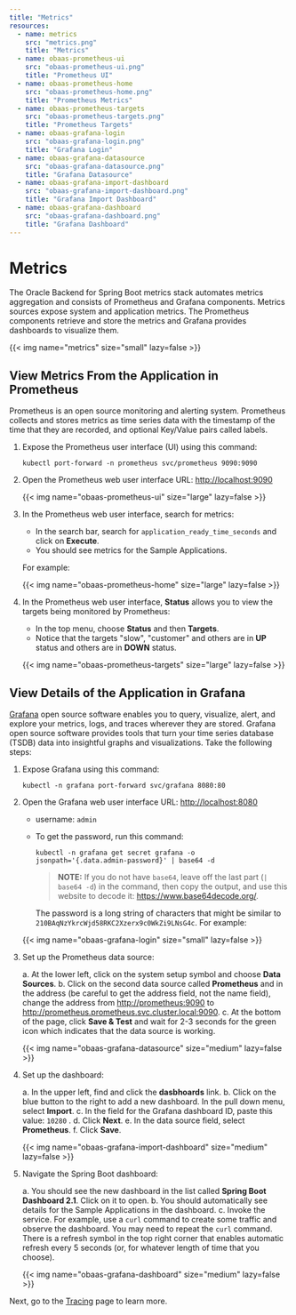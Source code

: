 ```yaml
---
title: "Metrics"
resources:
  - name: metrics
    src: "metrics.png"
    title: "Metrics"
  - name: obaas-prometheus-ui
    src: "obaas-prometheus-ui.png"
    title: "Prometheus UI"
  - name: obaas-prometheus-home
    src: "obaas-prometheus-home.png"
    title: "Prometheus Metrics"
  - name: obaas-prometheus-targets
    src: "obaas-prometheus-targets.png"
    title: "Prometheus Targets"
  - name: obaas-grafana-login
    src: "obaas-grafana-login.png"
    title: "Grafana Login"
  - name: obaas-grafana-datasource
    src: "obaas-grafana-datasource.png"
    title: "Grafana Datasource"
  - name: obaas-grafana-import-dashboard
    src: "obaas-grafana-import-dashboard.png"
    title: "Grafana Import Dashboard"
  - name: obaas-grafana-dashboard
    src: "obaas-grafana-dashboard.png"
    title: "Grafana Dashboard"
---
```


# Metrics

The Oracle Backend for Spring Boot metrics stack automates metrics aggregation and consists of Prometheus and Grafana components.
Metrics sources expose system and application metrics. The Prometheus components retrieve and store the metrics and Grafana provides
dashboards to visualize them.

<!-- spellchecker-disable -->
{{< img name="metrics" size="small" lazy=false >}}
<!-- spellchecker-enable -->

## View Metrics From the Application in Prometheus

Prometheus is an open source monitoring and alerting system. Prometheus collects and stores metrics as time series data with the timestamp of
the time that they are recorded, and optional Key/Value pairs called labels.

1. Expose the Prometheus user interface (UI) using this command:

    ```shell
    kubectl port-forward -n prometheus svc/prometheus 9090:9090
    ```

2. Open the Prometheus web user interface URL: <http://localhost:9090>

    <!-- spellchecker-disable -->
    {{< img name="obaas-prometheus-ui" size="large" lazy=false >}}
    <!-- spellchecker-enable -->

3. In the Prometheus web user interface, search for metrics:

   * In the search bar, search for `application_ready_time_seconds` and click on **Execute**.
   * You should see metrics for the Sample Applications.
   
   For example:

    <!-- spellchecker-disable -->
    {{< img name="obaas-prometheus-home" size="large" lazy=false >}}
    <!-- spellchecker-enable -->

4. In the Prometheus web user interface, **Status** allows you to view the targets being monitored by Prometheus:

    * In the top menu, choose **Status** and then **Targets**.
    * Notice that the targets "slow", "customer" and others are in **UP** status and others are in **DOWN** status.

    <!-- spellchecker-disable -->
    {{< img name="obaas-prometheus-targets" size="large" lazy=false >}}
    <!-- spellchecker-enable -->

## View Details of the Application in Grafana

[Grafana](https://grafana.com/docs/grafana/latest/introduction/) open source software enables you to query, visualize, alert, and explore your
metrics, logs, and traces wherever they are stored. Grafana open source software provides tools that turn your time series database (TSDB) data
into insightful graphs and visualizations. Take the following steps:

1. Expose Grafana using this command:

    ```shell
    kubectl -n grafana port-forward svc/grafana 8080:80
    ```

2. Open the Grafana web user interface URL: <http://localhost:8080>

    * username: `admin`
    * To get the password, run this command:

      ```shell
      kubectl -n grafana get secret grafana -o jsonpath='{.data.admin-password}' | base64 -d
      ```

      > **NOTE:** If you do not have `base64`, leave off the last part (`| base64 -d`) in the command, then copy the output, and use this
	  website to decode it: <https://www.base64decode.org/>.
		
	  The password is a long string of characters that might be similar to `210BAqNzYkrcWjd58RKC2Xzerx9c0WkZi9LNsG4c`. For example:

    <!-- spellchecker-disable -->
    {{< img name="obaas-grafana-login" size="small" lazy=false >}}
    <!-- spellchecker-enable -->

3. Set up the Prometheus data source:

    a. At the lower left, click on the system setup symbol and choose **Data Sources**.
    b. Click on the second data source called **Prometheus** and in the address (be careful to get the address field, not the name field), change
	   the address from <http://prometheus:9090> to <http://prometheus.prometheus.svc.cluster.local:9090>.
    c. At the bottom of the page, click **Save & Test** and wait for 2-3 seconds for the green icon which indicates that the data source is working.

    <!-- spellchecker-disable -->
    {{< img name="obaas-grafana-datasource" size="medium" lazy=false >}}
    <!-- spellchecker-enable -->

4. Set up the dashboard:

    a. In the upper left, find and click the **dasbhoards** link.
    b. Click on the blue button to the right to add a new dashboard. In the pull down menu, select **Import**.
    c. In the field for the Grafana dashboard ID, paste this value: `10280` .
    d. Click **Next**.
    e. In the data source field, select **Prometheus**.
    f. Click **Save**.

    <!-- spellchecker-disable -->
    {{< img name="obaas-grafana-import-dashboard" size="medium" lazy=false >}}
    <!-- spellchecker-enable -->

5. Navigate the Spring Boot dashboard:

    a. You should see the new dashboard in the list called **Spring Boot Dashboard 2.1**. Click on it to open.
    b. You should automatically see details for the Sample Applications in the dashboard.
    c. Invoke the service. For example, use a `curl` command to create some traffic and observe the dashboard. You may need to repeat
	   the `curl` command. There is a refresh symbol in the top right corner that enables automatic refresh every 5 seconds (or, for
	   whatever length of time that you choose).

    <!-- spellchecker-disable -->
    {{< img name="obaas-grafana-dashboard" size="medium" lazy=false >}}
    <!-- spellchecker-enable -->
	
Next, go to the [Tracing](../observability/tracing/) page to learn more.
